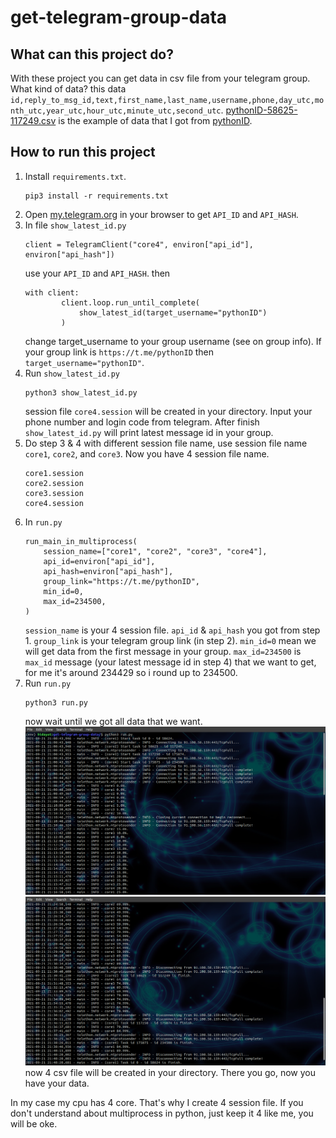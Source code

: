 # get-telegram-group-data

## What can this project do?
With these project you can get data in csv file from your telegram group. What kind of data? this data `id,reply_to_msg_id,text,first_name,last_name,username,phone,day_utc,month_utc,year_utc,hour_utc,minute_utc,second_utc`. [pythonID-58625-117249.csv](https://raw.githubusercontent.com/Hidayathamir/get-telegram-group-data/main/pythonID-0-58624.csv) is the example of data that I got from [pythonID](https://t.me/pythonID). 


## How to run this project
1. Install `requirements.txt`.
    ```
    pip3 install -r requirements.txt
    ```
2. Open [my.telegram.org](https://my.telegram.org/) in your browser to get `API_ID` and `API_HASH`.
3. In file `show_latest_id.py`
    ```
    client = TelegramClient("core4", environ["api_id"], environ["api_hash"])
    ```
    use your `API_ID` and `API_HASH`. then
    ```
    with client:
            client.loop.run_until_complete(
                show_latest_id(target_username="pythonID")
            )
    ```
    change target_username to your group username (see on group info). If your group link is `https://t.me/pythonID` then `target_username="pythonID"`.
4. Run `show_latest_id.py`
    ```
    python3 show_latest_id.py
    ```
    session file `core4.session` will be created in your directory. Input your phone number and login code from telegram. After finish `show_latest_id.py` will print latest message id in your group.
5. Do step 3 & 4 with different session file name, use session file name `core1`, `core2`, and `core3`. Now you have 4 session file name.
    ```
    core1.session
    core2.session
    core3.session
    core4.session
    ```
6. In `run.py`
    ```
    run_main_in_multiprocess(
        session_name=["core1", "core2", "core3", "core4"],
        api_id=environ["api_id"],
        api_hash=environ["api_hash"],
        group_link="https://t.me/pythonID",
        min_id=0,
        max_id=234500,
    )
    ```
    `session_name` is your 4 session file. `api_id` & `api_hash` you got from step 1. `group_link` is your telegram group link (in step 2). `min_id=0` mean we will get data from the first message in your group. `max_id=234500` is `max_id` message (your latest message id in step 4) that we want to get, for me it's around 234429 so i round up to 234500.
7. Run `run.py`
    ```
    python3 run.py
    ```
    now wait until we got all data that we want.
    ![run.py](README_assets/runpy.png)
    ![run.py](README_assets/runpy-finish.png)
    now 4 csv file will be created in your directory. There you go, now you have your data.

In my case my cpu has 4 core. That's why I create 4 session file. If you don't understand about multiprocess in python, just keep it 4 like me, you will be oke.
